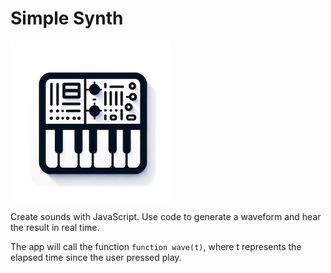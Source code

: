 # Simple Synth

![alt text](public/icon.png)

Create sounds with JavaScript. Use code to generate a waveform and hear the result in real time. 

The app will call the function `function wave(t)`, where t represents the elapsed time since the
user pressed play. 

